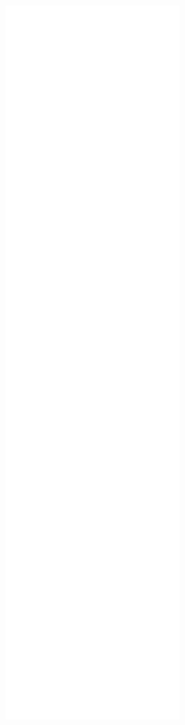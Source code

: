 <!--
[![tkuramot's 42 stats](https://badge42.vercel.app/api/v2/clizjy5a8000609kzcf9kczes/stats?cursusId=9&coalitionId=61)](https://github.com/JaeSeoKim/badge42)
[![tkuramot's 42 stats](https://badge42.vercel.app/api/v2/clizjy5a8000609kzcf9kczes/stats?cursusId=21&coalitionId=308)](https://github.com/JaeSeoKim/badge42)

[![tkuramot's 42 stats](https://badge42.coday.fr/api/v2/clql7sv4t149201p4yl1jnh20/stats?cursusId=9&coalitionId=piscine)](https://github.com/Coday-meric/badge42)
[![tkuramot's 42 stats](https://badge42.coday.fr/api/v2/clql7sv4t149201p4yl1jnh20/stats?cursusId=21&coalitionId=308)](https://github.com/Coday-meric/badge42)

![](http://github-profile-summary-cards.vercel.app/api/cards/profile-details?username=tkuramot&theme=nord_dark)
![Top Langs](https://github-readme-stats.vercel.app/api/top-langs/?username=tkuramot&langs_count=20&exclude_repo=cs50-introduction-to-game-development&layout=compact&theme=nord)
![](http://github-profile-summary-cards.vercel.app/api/cards/most-commit-language?username=tkuramot&theme=nord_dark)
![](http://github-profile-summary-cards.vercel.app/api/cards/repos-per-language?username=tkuramot&theme=nord_dark)
![](http://github-profile-summary-cards.vercel.app/api/cards/stats?username=tkuramot&theme=nord_dark)
![](http://github-profile-summary-cards.vercel.app/api/cards/productive-time?username=tkuramot&theme=nord_dark&utcOffset=8)
-->

<p align="center"><img src="/github-metrics.svg" alt="Metrics" width="400"></p>

